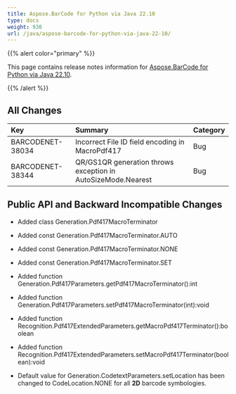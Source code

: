 ```yaml
---
title: Aspose.BarCode for Python via Java 22.10
type: docs
weight: 930
url: /java/aspose-barcode-for-python-via-java-22-10/
---
```


{{% alert color="primary" %}} 

This page contains release notes information for [Aspose.BarCode for Python via Java 22.10](https://downloads.aspose.com/barcode/python-java/new-releases/aspose.barcode-for-python-via-java-22.10/).

{{% /alert %}} 
## **All Changes**

|**Key**|**Summary**|**Category**|
| :- | :- | :- |
|BARCODENET-38034|Incorrect File ID field encoding in MacroPdf417|Bug|
|BARCODENET-38344|QR/GS1QR generation throws exception in AutoSizeMode.Nearest|Bug|

## **Public API and Backward Incompatible Changes**

- Added class Generation.Pdf417MacroTerminator
- Added const Generation.Pdf417MacroTerminator.AUTO
- Added const Generation.Pdf417MacroTerminator.NONE
- Added const Generation.Pdf417MacroTerminator.SET
- Added function Generation.Pdf417Parameters.getPdf417MacroTerminator():int
- Added function Generation.Pdf417Parameters.setPdf417MacroTerminator(int):void
- Added function Recognition.Pdf417ExtendedParameters.getMacroPdf417Terminator():boolean
- Added function Recognition.Pdf417ExtendedParameters.setMacroPdf417Terminator(boolean):void

- Default value for Generation.CodetextParameters.setLocation has been changed to CodeLocation.NONE for all **2D** barcode symbologies.